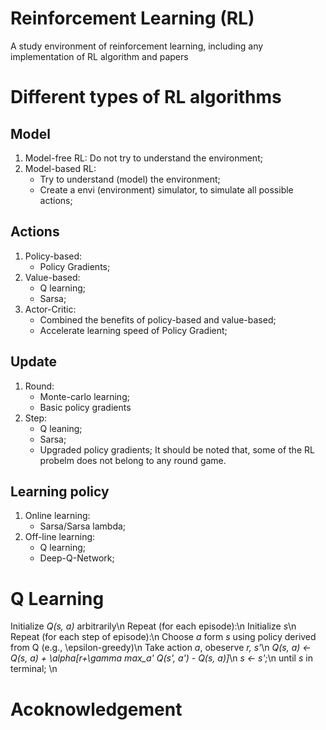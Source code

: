 # Reinforcement Learning (RL)
A study environment of reinforcement learning, including any implementation of RL algorithm and papers


# Different types of RL algorithms
## Model
1. Model-free RL: Do not try to understand the environment;
2. Model-based RL:
    * Try to understand (model) the environment;
    * Create a envi (environment) simulator, to simulate all possible actions;

## Actions
1. Policy-based: 
    * Policy Gradients;
2. Value-based:
    * Q learning;
    * Sarsa;
3. Actor-Critic:
    * Combined the benefits of policy-based and value-based;
    * Accelerate learning speed of Policy Gradient;

## Update
1. Round:
    * Monte-carlo learning;
    * Basic policy gradients
2. Step:
    * Q leaning;
    * Sarsa;
    * Upgraded policy gradients;
It should be noted that, some of the RL probelm does not belong to any round game.

## Learning policy
1. Online learning:
    * Sarsa/Sarsa lambda;
2. Off-line learning:
    * Q learning;
    * Deep-Q-Network;


# Q Learning
Initialize *Q(s, a)* arbitrarily\n
Repeat (for each episode):\n
    Initialize *s*\n
    Repeat (for each step of episode):\n
        Choose *a* form *s* using policy derived from Q (e.g., \epsilon-greedy)\n
        Take action *a*, obeserve *r, s'*\n
        *Q(s, a) <- Q(s, a) + \alpha\[r+\gamma max_a' Q(s', a') - Q(s, a)\]*\n
        *s <- s';*\n
    until *s* in terminal; \n


# Acoknowledgement




